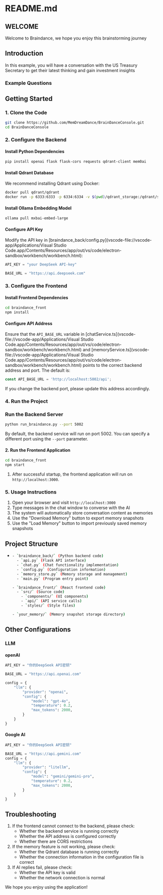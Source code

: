 # README.md

## WELCOME

Welcome to Braindance, we hope you enjoy this brainstorming journey

## Introduction

In this example, you will have a conversation with the US Treasury Secretary to get their latest thinking and gain investment insights

### Example Questions

## Getting Started

### 1. Clone the Code

```bash
git clone https://github.com/MemDreamDance/BrainDanceConsole.git
cd BrainDanceConsole
```

### 2. Configure the Backend

#### Install Python Dependencies

```bash
pip install openai flask flask-cors requests qdrant-client mem0ai
```

#### Install Qdrant Database

We recommend installing Qdrant using Docker:

```bash
docker pull qdrant/qdrant
docker run -p 6333:6333 -p 6334:6334 -v $(pwd)/qdrant_storage:/qdrant/storage qdrant/qdrant
```

#### Install Ollama Embedding Model

```bash
ollama pull mxbai-embed-large
```

#### Configure API Key

Modify the API key in [braindance_back/config.py](vscode-file://vscode-app/Applications/Visual Studio Code.app/Contents/Resources/app/out/vs/code/electron-sandbox/workbench/workbench.html):

```python
API_KEY = "your DeepSeek API-key"

BASE_URL = "https://api.deepseek.com"
```

### 3. Configure the Frontend

#### Install Frontend Dependencies

```bash
cd braindance_front
npm install
```

#### Configure API Address

Ensure that the `API_BASE_URL` variable in [chatService.ts](vscode-file://vscode-app/Applications/Visual Studio Code.app/Contents/Resources/app/out/vs/code/electron-sandbox/workbench/workbench.html) and [memoryService.ts](vscode-file://vscode-app/Applications/Visual Studio Code.app/Contents/Resources/app/out/vs/code/electron-sandbox/workbench/workbench.html) points to the correct backend address and port. The default is:

```typescript
const API_BASE_URL = 'http://localhost:5002/api';
```

If you change the backend port, please update this address accordingly.

### 4. Run the Project

### Run the Backend Server

```bash
python run_braindance.py --port 5002
```

By default, the backend service will run on port 5002. You can specify a different port using the `--port` parameter.

#### 2. Run the Frontend Application

```bash
cd braindance_front
npm start
```

1. After successful startup, the frontend application will run on `http://localhost:3000`.

### 5. Usage Instructions

1. Open your browser and visit `http://localhost:3000`
2. Type messages in the chat window to converse with the AI
3. The system will automatically store conversation content as memories
4. Use the "Download Memory" button to export memory snapshots
5. Use the "Load Memory" button to import previously saved memory snapshots

## Project Structure

- ```bash
  - `braindance_back/` (Python backend code)
    - `api.py` (Flask API interface)
    - `chat.py` (Chat functionality implementation)
    - `config.py` (Configuration information)
    - `memory_store.py` (Memory storage and management)
    - `main.py` (Program entry point)
  
  - `braindance_front/` (React frontend code)
    - `src/` (Source code)
      - `components/` (UI components)
      - `api/` (API service calls)
      - `styles/` (Style files)
  
  - `your_memory/` (Memory snapshot storage directory)
  ```
  

## Other Configurations

### LLM

#### openAI

```python
API_KEY = "你的DeepSeek API密钥"

BASE_URL = "https://api.openai.com"

config = {
    "llm": {
        "provider": "openai",
        "config": {
            "model": "gpt-4o",
            "temperature": 0.2,
            "max_tokens": 2000,
        }
    }
}
```

#### Google AI

```python
API_KEY = "你的DeepSeek API密钥"

BASE_URL = "https://api.gemini.com"
config = {
    "llm": {
        "provider": "litellm",
        "config": {
            "model": "gemini/gemini-pro",
            "temperature": 0.2,
            "max_tokens": 2000,
        }
    }
}
```

## Troubleshooting

1. If the frontend cannot connect to the backend, please check:
   - Whether the backend service is running correctly
   - Whether the API address is configured correctly
   - Whether there are CORS restrictions
2. If the memory feature is not working, please check:
   - Whether the Qdrant database is running correctly
   - Whether the connection information in the configuration file is correct
3. If AI replies fail, please check:
   - Whether the API key is valid
   - Whether the network connection is normal

We hope you enjoy using the application!